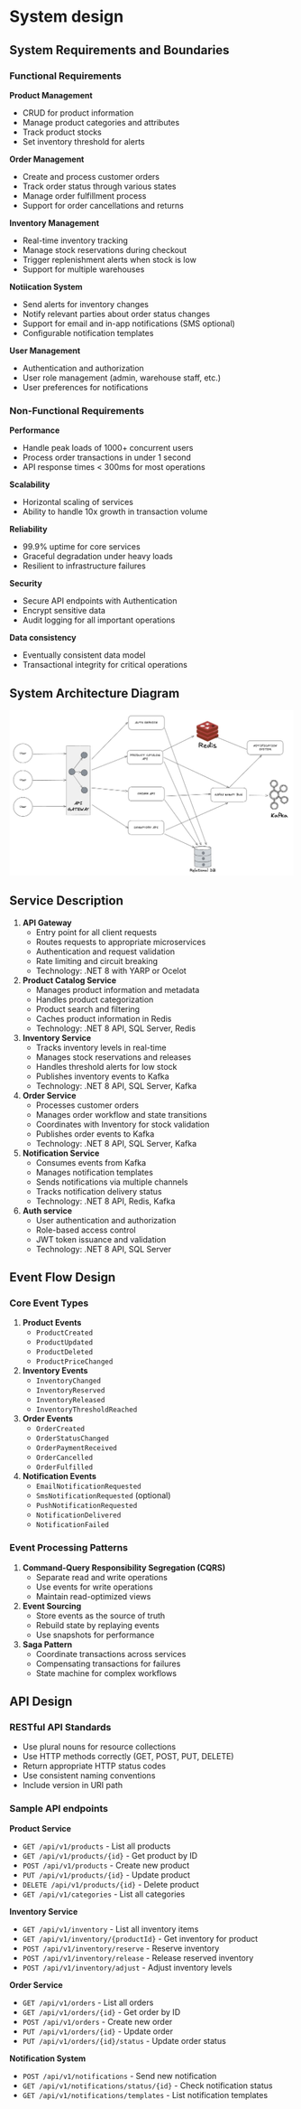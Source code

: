 # System design

## System Requirements and Boundaries

### Functional Requirements

**Product Management**
- CRUD for product information
- Manage product categories and attributes
- Track product stocks
- Set inventory threshold for alerts

**Order Management**
- Create and process customer orders
- Track order status through various states
- Manage order fulfillment process
- Support for order cancellations and returns

**Inventory Management**
- Real-time inventory tracking
- Manage stock reservations during checkout
- Trigger replenishment alerts when stock is low
- Support for multiple warehouses

**Notiication System**
- Send alerts for inventory changes
- Notify relevant parties about order status changes
- Support for email and in-app notifications (SMS optional)
- Configurable notification templates

**User Management**
- Authentication and authorization
- User role management (admin, warehouse staff, etc.)
- User preferences for notifications

### Non-Functional Requirements

**Performance**
- Handle peak loads of 1000+ concurrent users
- Process order transactions in under 1 second
- API response times < 300ms for most operations

**Scalability**
- Horizontal scaling of services
- Ability to handle 10x growth in transaction volume

**Reliability**
- 99.9% uptime for core services
- Graceful degradation under heavy loads
- Resilient to infrastructure failures

**Security**
- Secure API endpoints with Authentication
- Encrypt sensitive data
- Audit logging for all important operations

**Data consistency**
- Eventually consistent data model
- Transactional integrity for critical operations

## System Architecture Diagram

![System design diagram](./system-design-diagram.jpg)

## Service Description

1. **API Gateway**
    - Entry point for all client requests
    - Routes requests to appropriate microservices
    - Authentication and request validation
    - Rate limiting and circuit breaking
    - Technology: .NET 8 with YARP or Ocelot
2. **Product Catalog Service**
    - Manages product information and metadata
    - Handles product categorization
    - Product search and filtering
    - Caches product information in Redis
    - Technology: .NET 8 API, SQL Server, Redis
3. **Inventory Service**
    - Tracks inventory levels in real-time
    - Manages stock reservations and releases
    - Handles threshold alerts for low stock
    - Publishes inventory events to Kafka
    - Technology: .NET 8 API, SQL Server, Kafka
4. **Order Service**
    - Processes customer orders
    - Manages order workflow and state transitions
    - Coordinates with Inventory for stock validation
    - Publishes order events to Kafka
    - Technology: .NET 8 API, SQL Server, Kafka
5. **Notification Service**
    - Consumes events from Kafka
    - Manages notification templates
    - Sends notifications via multiple channels
    - Tracks notification delivery status
    - Technology: .NET 8 API, Redis, Kafka
6. **Auth service**
    - User authentication and authorization
    - Role-based access control
    - JWT token issuance and validation
    - Technology: .NET 8 API, SQL Server

## Event Flow Design

### Core Event Types

1. **Product Events**
   - `ProductCreated`
   - `ProductUpdated`
   - `ProductDeleted`
   - `ProductPriceChanged`
2. **Inventory Events**
   - `InventoryChanged`
   - `InventoryReserved`
   - `InventoryReleased`
   - `InventoryThresholdReached`
3. **Order Events**
   - `OrderCreated`
   - `OrderStatusChanged`
   - `OrderPaymentReceived`
   - `OrderCancelled`
   - `OrderFulfilled`
4. **Notification Events**
   - `EmailNotificationRequested`
   - `SmsNotificationRequested` (optional)
   - `PushNotificationRequested`
   - `NotificationDelivered`
   - `NotificationFailed`

### Event Processing Patterns

1. **Command-Query Responsibility Segregation (CQRS)**
   - Separate read and write operations
   - Use events for write operations
   - Maintain read-optimized views
2. **Event Sourcing**
   - Store events as the source of truth
   - Rebuild state by replaying events
   - Use snapshots for performance
3. **Saga Pattern**
   - Coordinate transactions across services
   - Compensating transactions for failures
   - State machine for complex workflows

## API Design

### RESTful API Standards

- Use plural nouns for resource collections
- Use HTTP methods correctly (GET, POST, PUT, DELETE)
- Return appropriate HTTP status codes
- Use consistent naming conventions
- Include version in URI path

### Sample API endpoints

**Product Service**
- `GET /api/v1/products` - List all products
- `GET /api/v1/products/{id}` - Get product by ID
- `POST /api/v1/products` - Create new product
- `PUT /api/v1/products/{id}` - Update product
- `DELETE /api/v1/products/{id}` - Delete product
- `GET /api/v1/categories` - List all categories

**Inventory Service**
- `GET /api/v1/inventory` - List all inventory items
- `GET /api/v1/inventory/{productId}` - Get inventory for product
- `POST /api/v1/inventory/reserve` - Reserve inventory
- `POST /api/v1/inventory/release` - Release reserved inventory
- `POST /api/v1/inventory/adjust` - Adjust inventory levels

**Order Service**
- `GET /api/v1/orders` - List all orders
- `GET /api/v1/orders/{id}` - Get order by ID
- `POST /api/v1/orders` - Create new order
- `PUT /api/v1/orders/{id}` - Update order
- `PUT /api/v1/orders/{id}/status` - Update order status

**Notification System**
- `POST /api/v1/notifications` - Send new notification
- `GET /api/v1/notifications/status/{id}` - Check notification status
- `GET /api/v1/notifications/templates` - List notification templates